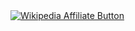 <html><body><a href="http://wikimediafoundation.org/wiki/Support_Wikipedia/en"><img border="0" alt="Wikipedia Affiliate Button" src="http://wikimediafoundation.org/w/extensions/skins/Donate/images/banners/Banner_125x125_0001_B.jpg"></a></body></html>